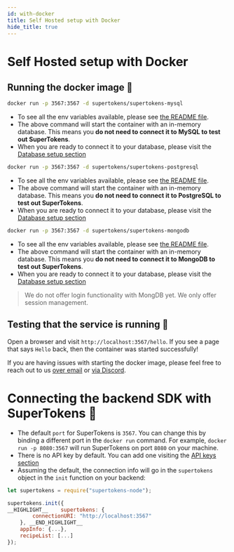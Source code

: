 ```yaml
---
id: with-docker
title: Self Hosted setup with Docker
hide_title: true
---
```


<!-- COPY DOCS -->
<!-- ./community/docs/supertokens-core/self-hosted/with-docker.md -->

# Self Hosted setup with Docker

## Running the docker image 🚀
<!--DOCUSAURUS_CODE_TABS-->
<!--With MySQL-->
```bash
docker run -p 3567:3567 -d supertokens/supertokens-mysql
```

- To see all the env variables available, please see [the README file](https://github.com/supertokens/supertokens-docker-mysql/blob/master/README.md).
- The above command will start the container with an in-memory database. This means you **do not need to connect it to MySQL to test out SuperTokens**.
- When you are ready to connect it to your database, please visit the [Database setup section](../database-setup/mysql)

<!--With PostgreSQL-->
```bash
docker run -p 3567:3567 -d supertokens/supertokens-postgresql
```

- To see all the env variables available, please see [the README file](https://github.com/supertokens/supertokens-docker-postgresql/blob/master/README.md).
- The above command will start the container with an in-memory database. This means you **do not need to connect it to PostgreSQL to test out SuperTokens**.
- When you are ready to connect it to your database, please visit the [Database setup section](../database-setup/postgresql)


<!--With MongoDB-->
```bash
docker run -p 3567:3567 -d supertokens/supertokens-mongodb
```

- To see all the env variables available, please see [the README file](https://github.com/supertokens/supertokens-docker-mongodb/blob/master/README.md).
- The above command will start the container with an in-memory database. This means you **do not need to connect it to MongoDB to test out SuperTokens**.
- When you are ready to connect it to your database, please visit the [Database setup section](../database-setup/mongodb)

> We do not offer login functionality with MongDB yet. We only offer session management.

<!--END_DOCUSAURUS_CODE_TABS-->


## Testing that the service is running 🤞
Open a browser and visit `http://localhost:3567/hello`. If you see a page that says `Hello` back, then the container was started successfully!

If you are having issues with starting the docker image, please feel free to reach out to us [over email](mailto:founders@supertokens.com) or [via Discord](https://supertokens.com/discord).

# Connecting the backend SDK with SuperTokens 🔌
- The default `port` for SuperTokens is `3567`. You can change this by binding a different port in the `docker run` command. For example, `docker run -p 8080:3567` will run SuperTokens on port `8080` on your machine.
- There is no API key by default. You can add one visiting the [API keys section](../../common-customizations/core/api-keys) 
- Assuming the default, the connection info will go in the `supertokens` object in the `init` function on your backend:

<!--DOCUSAURUS_CODE_TABS-->
<!--NodeJS-->

```js
let supertokens = require("supertokens-node");

supertokens.init({
__HIGHLIGHT__    supertokens: {
        connectionURI: "http://localhost:3567"
    }, __END_HIGHLIGHT__
    appInfo: {...},
    recipeList: [...]
});
```

<!--END_DOCUSAURUS_CODE_TABS-->
